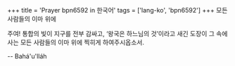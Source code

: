 +++
title = 'Prayer bpn6592 in 한국어'
tags = ['lang-ko', 'bpn6592']
+++
모든 사람들의 이마 위에

주여! 통합의 빛이 지구를 전부 감싸고, ‘왕국은 하느님의 것’이라고 새긴 도장이 그 속에 사는 모든 사람들의 이마 위에 찍히게 하여주시옵소서.

-- Bahá'u'lláh
